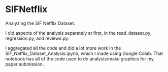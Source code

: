 # SIFNetflix
Analyzing the SIF Netflix Dataset.

I did aspects of the analysis separately at first, in the read_dataset.py, regression.py, and reviews.py.

I aggregated all the code and did a lot more work in the SIF_Netflix_Dataset_Analysis.ipynb, which I made using Google Colab. 
That notebook has all of the code used to do analysis/make graphics for my paper submission.
